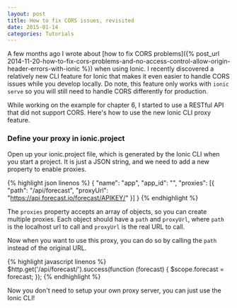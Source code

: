 ```yaml
---
layout: post
title: How to fix CORS issues, revisited
date: 2015-01-14
categories: Tutorials
---
```

A few months ago I wrote about [how to fix CORS problems]({% post_url 2014-11-20-how-to-fix-cors-problems-and-no-access-control-allow-origin-header-errors-with-ionic %}) when using Ionic. I recently discovered a relatively new CLI feature for Ionic that makes it even easier to handle CORS issues while you develop locally. Do note, this feature only works with `ionic serve` so you will still need to handle CORS differently for production.

<!--more-->

While working on the example for chapter 6, I started to use a RESTful API that did not support CORS. Here's how to use the new Ionic CLI proxy feature.

### Define your proxy in ionic.project

Open up your ionic.project file, which is generated by the Ionic CLI when you start a project. It is just a JSON string, and we need to add a new property to enable proxies.

{% highlight json linenos %}
{
  "name": "app",
  "app_id": "",
  "proxies": [{
    "path": "/api/forecast",
    "proxyUrl": "https://api.forecast.io/forecast/APIKEY/"
  }]
}
{% endhighlight %}

The `proxies` property accepts an array of objects, so you can create multiple proxies. Each object should have a `path` and `proxyUrl`, where `path` is the localhost url to call and `proxyUrl` is the real URL to call.

Now when you want to use this proxy, you can do so by calling the `path` instead of the original URL.

{% highlight javascript linenos %}
$http.get('/api/forecast/').success(function (forecast) {
  $scope.forecast = forecast;
});
{% endhighlight %}

Now you don't need to setup your own proxy server, you can just use the Ionic CLI!
